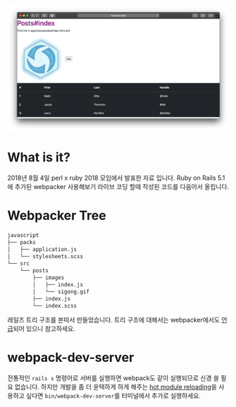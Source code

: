 ![example image](./example.png)

# What is it?
2018년 8월 4일 perl x ruby 2018 모임에서 발표한 자료 입니다.
Ruby on Rails 5.1 에 추가된 webpacker 사용해보기 라이브 코딩 할때 작성된 코드를 다음어서 올립니다.

# Webpacker Tree
```
javascript
├── packs
│   ├── application.js
│   └── stylesheets.scss
└── src
    └── posts
        ├── images
        │   ├── index.js
        │   └── sigong.gif
        ├── index.js
        └── index.scss
```
레일즈 트리 구조를 본따서 만들었습니다. 트리 구조에 대해서는 webpacker에서도 [언급](https://github.com/rails/webpacker/blob/master/docs/folder-structure.md#namespacing)되어 있으니 참고하세요.

# webpack-dev-server
전통적인 `rails s` 명령어로 서버를 실행하면 webpack도 같이 실행되므로 신경 쓸 필요 없습니다.
하지만 개발을 좀 더 윤택하게 하게 해주는 [hot module reloading](https://medium.com/rubyinside/hot-module-reloading-with-webpacker-b663643a60b1)을 사용하고 싶다면 `bin/webpack-dev-server`를 터미널에서 추가로 실행하세요.
